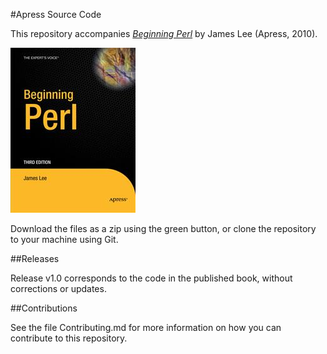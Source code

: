 #Apress Source Code

This repository accompanies [*Beginning Perl*](http://www.apress.com/9781430227939) by James Lee (Apress, 2010).

![Cover image](9781430227939.jpg)

Download the files as a zip using the green button, or clone the repository to your machine using Git.

##Releases

Release v1.0 corresponds to the code in the published book, without corrections or updates.

##Contributions

See the file Contributing.md for more information on how you can contribute to this repository.
